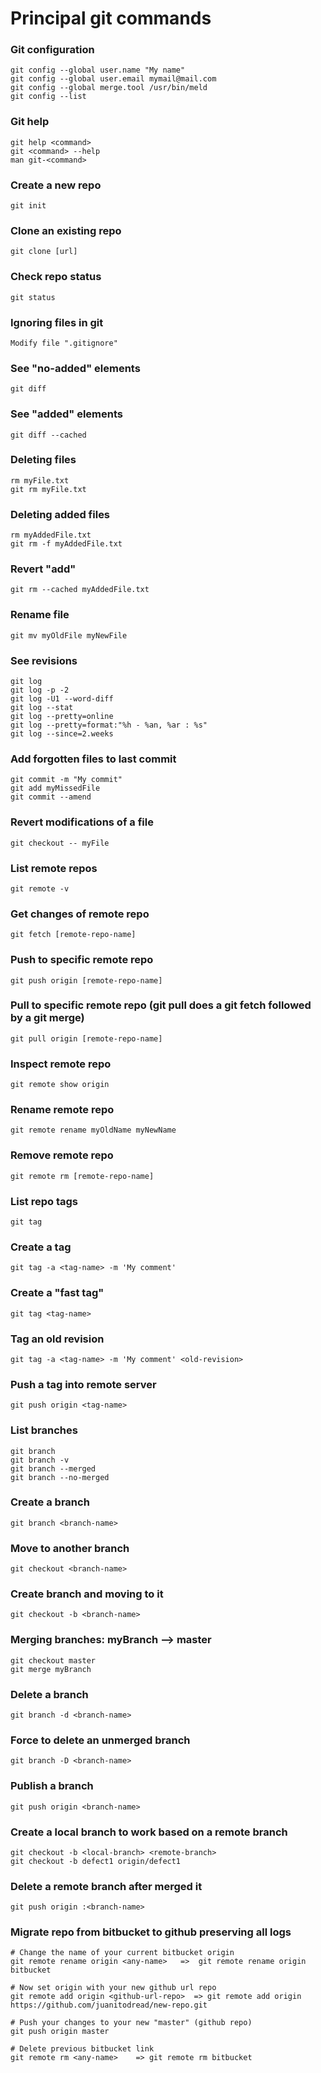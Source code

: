 # Principal git commands

### Git configuration
```shell
git config --global user.name "My name"
git config --global user.email mymail@mail.com
git config --global merge.tool /usr/bin/meld
git config --list
```

### Git help
```shell
git help <command>
git <command> --help
man git-<command>
```

### Create a new repo
```shell
git init
```

### Clone an existing repo
```shell
git clone [url]
```

### Check repo status
```shell
git status
```

### Ignoring files in git
```shell
Modify file ".gitignore"
```

### See "no-added" elements
```shell
git diff
```

### See "added" elements
```shell
git diff --cached
```

### Deleting files
```shell
rm myFile.txt
git rm myFile.txt
```

### Deleting added files
```shell
rm myAddedFile.txt
git rm -f myAddedFile.txt
```

### Revert "add"
```shell
git rm --cached myAddedFile.txt
```

### Rename file
```shell
git mv myOldFile myNewFile
```

### See revisions
```shell
git log
git log -p -2
git log -U1 --word-diff
git log --stat
git log --pretty=online
git log --pretty=format:"%h - %an, %ar : %s"
git log --since=2.weeks
```

### Add forgotten files to last commit
```shell
git commit -m "My commit"
git add myMissedFile
git commit --amend
```

### Revert modifications of a file
```shell
git checkout -- myFile
```

### List remote repos
```shell
git remote -v
```

### Get changes of remote repo
```shell
git fetch [remote-repo-name]
```

### Push to specific remote repo
```shell
git push origin [remote-repo-name]
```

### Pull to specific remote repo (git pull does a git fetch followed by a git merge)
```shell
git pull origin [remote-repo-name]
```

### Inspect remote repo
```shell
git remote show origin
```

### Rename remote repo
```shell
git remote rename myOldName myNewName
```

### Remove remote repo
```shell
git remote rm [remote-repo-name]
```

### List repo tags
```shell
git tag
```

### Create a tag
```shell
git tag -a <tag-name> -m 'My comment'
```

### Create a "fast tag"
```shell
git tag <tag-name>
```

### Tag an old revision
```shell
git tag -a <tag-name> -m 'My comment' <old-revision>
```

### Push a tag into remote server
```shell
git push origin <tag-name>
```

### List branches
```shell
git branch
git branch -v
git branch --merged
git branch --no-merged
```

### Create a branch
```shell
git branch <branch-name>
```

### Move to another branch
```shell
git checkout <branch-name>
```

### Create branch and moving to it
```shell
git checkout -b <branch-name>
```

### Merging branches: myBranch --> master
```shell
git checkout master
git merge myBranch
```

### Delete a branch
```shell
git branch -d <branch-name>
```

### Force to delete an unmerged branch
```shell
git branch -D <branch-name>
```

### Publish a branch
```shell
git push origin <branch-name>
```

### Create a local branch to work based on a remote branch
```shell
git checkout -b <local-branch> <remote-branch>
git checkout -b defect1 origin/defect1
```

### Delete a remote branch after merged it
```shell
git push origin :<branch-name>
```

### Migrate repo from bitbucket to github preserving all logs
```shell
# Change the name of your current bitbucket origin
git remote rename origin <any-name>   =>  git remote rename origin bitbucket

# Now set origin with your new github url repo
git remote add origin <github-url-repo>  => git remote add origin https://github.com/juanitodread/new-repo.git

# Push your changes to your new "master" (github repo)
git push origin master

# Delete previous bitbucket link
git remote rm <any-name>    => git remote rm bitbucket
```
